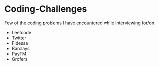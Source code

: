 # Coding-Challenges
Few of the coding problems I have encountered while interviewing for/on
* Leetcode
* Twitter
* Fidessa
* Barclays
* PayTM
* Grofers
